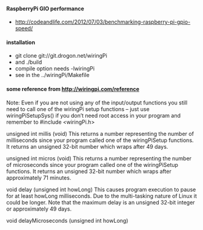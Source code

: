 #### RaspberryPi GIO performance
  - http://codeandlife.com/2012/07/03/benchmarking-raspberry-pi-gpio-speed/

#### installation
  - git clone git://git.drogon.net/wiringPi
  - and ./build
  - compile option needs -lwiringPi
  - see in the ../wiringPi/Makefile
  
#### some reference from http://wiringpi.com/reference
Note: Even if you are not using any of the input/output functions you still need to call one of the wiringPi setup functions – just use wiringPiSetupSys() if you don’t need root access in your program and remember to #include <wiringPi.h>

unsigned int millis (void)
This returns a number representing the number of milliseconds since your program called one of the wiringPiSetup functions. It returns an unsigned 32-bit number which wraps after 49 days.

unsigned int micros (void)
This returns a number representing the number of microseconds since your program called one of the wiringPiSetup functions. It returns an unsigned 32-bit number which wraps after approximately 71 minutes.

void delay (unsigned int howLong)
This causes program execution to pause for at least howLong milliseconds. Due to the multi-tasking nature of Linux it could be longer. Note that the maximum delay is an unsigned 32-bit integer or approximately 49 days.

void delayMicroseconds (unsigned int howLong)

